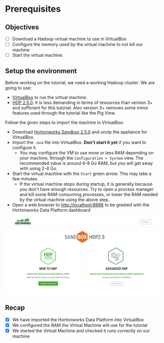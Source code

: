 # Prerequisites

## Objectives

- [ ] Download a Hadoop virtual machine to use in VirtualBox
- [ ] Configure the memory used by the virtual machine to not kill our machine
- [ ] Start the virtual machine.

## Setup the environment 

Before working on the tutorial, we need a working Hadoop cluster. We are going to use:

- [VirtualBox](https://www.virtualbox.org/) to run the virtual machine.
- [HDP 2.5.0](https://www.cloudera.com/downloads/hortonworks-sandbox.html). It is less demanding in terms of resources than version 3+ and sufficient for this tutorial. Also version 3+ removes some minor features used through the tutorial like the Pig View.

Follow the given steps to import the machine in VirtualBox:

- Download [Hortonworks Sandbox 2.5.0](https://www.cloudera.com/downloads/hortonworks-sandbox/hdp.html) and unzip the appliance for VirtualBox.
- Import the `.ova` file into VirtualBox. **Don't start it yet** if you want to configure it.
  - You may configure the VM to use more or less RAM depending on your machine, through the `Configuration > System` view. The recommended value is around 6-8 Go RAM, but you will get away with using 2-4 Go.
- Start the virtual machine with the `Start` green arrow. This may take a few minutes.
  - If the virtual machine stops during startup, it is generally because you don't have enough resources. Try to open a process manager and kill some RAM-consuming processes, or lower the RAM needed by the virtual machine using the above step.
- Open a web browser to [http://localhost:8888](http://localhost:8888) to be greeted with the Hortonworks Data Platform dashboard

![](./images/hdp-dashboard.PNG)

## Recap

- [x] We have imported the Hortonworks Data Platform into VirtualBox
- [x] We configured the RAM the Virtual Machine will use for the tutorial
- [x] We started the Virtual Machine and checked it runs correctly on our machine
